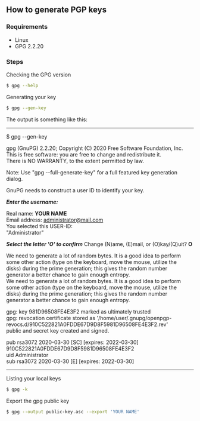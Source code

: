 ## How to generate PGP keys

### Requirements

- Linux
- GPG 2.2.20

### Steps

Checking the GPG version
```bash
$ gpg --help
```
Generating your key
```bash
$ gpg --gen-key
```
The output is something like this:
___
$ gpg --gen-key

gpg (GnuPG) 2.2.20; Copyright (C) 2020 Free Software Foundation, Inc.  
This is free software: you are free to change and redistribute it.  
There is NO WARRANTY, to the extent permitted by law.  

Note: Use "gpg --full-generate-key" for a full featured key generation dialog.

GnuPG needs to construct a user ID to identify your key.

***Enter the username:***  

Real name: **YOUR NAME**  
Email address: administrator@mail.com  
You selected this USER-ID:  
     "Administrator"  

***Select the letter 'O' to confirm***
Change (N)ame, (E)mail, or (O)kay/(Q)uit? **O**  

We need to generate a lot of random bytes. It is a good idea to perform  
some other action (type on the keyboard, move the mouse, utilize the  
disks) during the prime generation; this gives the random number  
generator a better chance to gain enough entropy.  
We need to generate a lot of random bytes. It is a good idea to perform  
some other action (type on the keyboard, move the mouse, utilize the  
disks) during the prime generation; this gives the random number  
generator a better chance to gain enough entropy.  


gpg: key 981D96508FE4E3F2 marked as ultimately trusted  
gpg: revocation certificate stored as '/home/user/.gnupg/openpgp-revocs.d/910C522821A0FDDE67D9D8F5981D96508FE4E3F2.rev'  
public and secret key created and signed.  

pub   rsa3072 2020-03-30 [SC] [expires: 2022-03-30]  
      910C522821A0FDDE67D9D8F5981D96508FE4E3F2  
uid                      Administrator  
sub   rsa3072 2020-03-30 [E] [expires: 2022-03-30]  
___
Listing your local keys
```bash
$ gpg -k
```
Export the gpg public key
```bash
$ gpg --output public-key.asc --export 'YOUR NAME'
```
